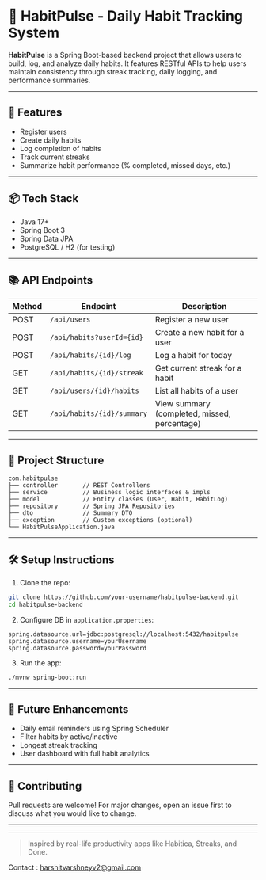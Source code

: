 # 🧠 HabitPulse - Daily Habit Tracking System

**HabitPulse** is a Spring Boot-based backend project that allows users to build, log, and analyze daily habits. It features RESTful APIs to help users maintain consistency through streak tracking, daily logging, and performance summaries.

---

## 🚀 Features

* Register users
* Create daily habits
* Log completion of habits
* Track current streaks
* Summarize habit performance (% completed, missed days, etc.)

---

## 📦 Tech Stack

* Java 17+
* Spring Boot 3
* Spring Data JPA
* PostgreSQL / H2 (for testing)

---

## 📚 API Endpoints

| Method | Endpoint                   | Description                                  |
| ------ | -------------------------- | -------------------------------------------- |
| POST   | `/api/users`               | Register a new user                          |
| POST   | `/api/habits?userId={id}`  | Create a new habit for a user                |
| POST   | `/api/habits/{id}/log`     | Log a habit for today                        |
| GET    | `/api/habits/{id}/streak`  | Get current streak for a habit               |
| GET    | `/api/users/{id}/habits`   | List all habits of a user                    |
| GET    | `/api/habits/{id}/summary` | View summary (completed, missed, percentage) |

---

## 📁 Project Structure

```
com.habitpulse
├── controller       // REST Controllers
├── service          // Business logic interfaces & impls
├── model            // Entity classes (User, Habit, HabitLog)
├── repository       // Spring JPA Repositories
├── dto              // Summary DTO
├── exception        // Custom exceptions (optional)
└── HabitPulseApplication.java
```

---

## 🛠 Setup Instructions

1. Clone the repo:

```bash
git clone https://github.com/your-username/habitpulse-backend.git
cd habitpulse-backend
```

2. Configure DB in `application.properties`:

```properties
spring.datasource.url=jdbc:postgresql://localhost:5432/habitpulse
spring.datasource.username=yourUsername
spring.datasource.password=yourPassword
```

3. Run the app:

```bash
./mvnw spring-boot:run
```

---

## 🔮 Future Enhancements

* Daily email reminders using Spring Scheduler
* Filter habits by active/inactive
* Longest streak tracking
* User dashboard with full habit analytics

---

## 🙌 Contributing

Pull requests are welcome! For major changes, open an issue first to discuss what you would like to change.

---
---

> Inspired by real-life productivity apps like Habitica, Streaks, and Done.

Contact : harshitvarshneyv2@gmail.com
